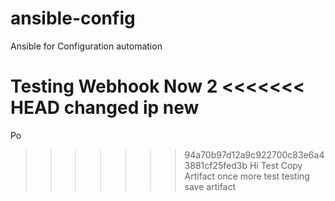 # ansible-config
Ansible for Configuration automation

Testing Webhook
Now
2
<<<<<<< HEAD
changed ip
new
=======
Po
>>>>>>> 94a70b97d12a9c922700c83e6a43881cf25fed3b
Hi
Test Copy Artifact once more
test
testing save artifact
